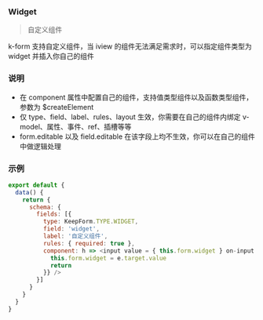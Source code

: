 ### Widget

> 自定义组件

k-form 支持自定义组件，当 iview 的组件无法满足需求时，可以指定组件类型为 widget 并插入你自己的组件

### 说明

* 在 component 属性中配置自己的组件，支持值类型组件以及函数类型组件，参数为 $createElement
* 仅 type、field、label、rules、layout 生效，你需要在自己的组件内绑定 v-model、属性、事件、ref、插槽等等
* form.editable 以及 field.editable 在该字段上均不生效，你可以在自己的组件中做逻辑处理

### 示例

```js
export default {
  data() {
    return {
      schema: {
        fields: [{
          type: KeepForm.TYPE.WIDGET,
          field: 'widget',
          label: '自定义组件',
          rules: { required: true },
          component: h => <input value = { this.form.widget } on-input = { e => {
            this.form.widget = e.target.value
            return
          }} />
        }]
      }
    }
  }
}
```